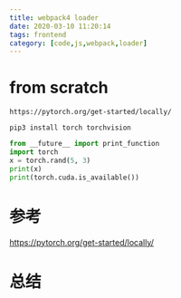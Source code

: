 ```yaml
---
title: webpack4 loader
date: 2020-03-10 11:20:14
tags: frontend
category: [code,js,webpack,loader]
---
```


# from scratch

`https://pytorch.org/get-started/locally/`

`pip3 install torch torchvision`

```python
from __future__ import print_function
import torch
x = torch.rand(5, 3)
print(x)
print(torch.cuda.is_available())
```

# 参考

https://pytorch.org/get-started/locally/

# 总结


